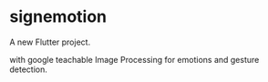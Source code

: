 # signemotion

A new Flutter project.

with google teachable Image Processing for emotions and gesture detection.